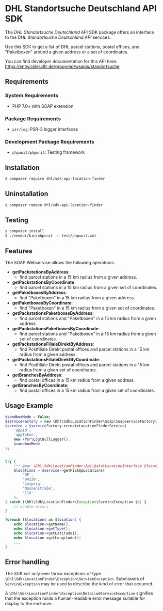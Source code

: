# DHL Standortsuche Deutschland API SDK 

The *DHL Standortsuche Deutschland* API SDK package offers an
interface to the *DHL Standortsuche Deutschland API* services.

Use this SDK to get a list of DHL parcel stations, postal offices, and "Paketboxen" around a given address or a set of coordinates.

You can find developer documentation for this API here: <https://entwickler.dhl.de/group/ep/wsapis/standortsuche>

## Requirements

### System Requirements

- PHP 7.0+ with SOAP extension

### Package Requirements

- `psr/log`: PSR-3 logger interfaces

### Development Package Requirements

- `phpunit/phpunit`: Testing framework

## Installation

```bash
$ composer require dhl/sdk-api-location-finder
```

## Uninstallation

```bash
$ composer remove dhl/sdk-api-location-finder
```

## Testing

```bash
$ composer install
$ ./vendor/bin/phpunit -c test/phpunit.xml
```

## Features

The SOAP Webservice allows the following operations:

- **getPackstationsByAddress**:
    - find parcel stations in a 15 km radius from a given address.
- **getPackstationsByCoordinate**:
    - find parcel stations in a 15 km radius from a given set of coordinates.
- **getPaketboxesByAddress**:
    - find "Paketboxen" in a 15 km radius from a given address.
- **getPaketboxesByCoordinate**:
    - find "Paketboxen" in a 15 km radius from a given set of coordinates.
- **getPackstationsPaketboxesByAddress**:
    - find parcel stations and "Paketboxen" in a 15 km radius from a given address.
- **getPackstationsPaketboxesByCoordinate**:
    - find parcel stations and "Paketboxen" in a 15 km radius from a given set of coordinates.
- **getPackstationsFilialeDirektByAddress**:
    - find Postfiliale Direkt postal offices and parcel stations in a 15 km radius from a given address.
- **getPackstationsFilialeDirektByCoordinate**:
    - find Postfiliale Direkt postal offices and parcel stations in a 15 km radius from a given set of coordinates.
- **getBranchesByAddress**:
    - find postal offices in a 15 km radius from a given address.
- **getBranchesByCoordinate**:
    - find postal offices in a 15 km radius from a given set of coordinates.

## Usage Example

```php
$sandboxMode = false;
$serviceFactory = new \Dhl\Sdk\LocationFinder\Soap\SoapServiceFactory();
$service = $serviceFactory->createLocationFinderService(
    'appId',
    'appToken',
    new \Psr\Log\NullLogger(),
    $sandboxMode
);


try {
    /** @var \Dhl\Sdk\LocationFinder\Api\Data\LocationInterface $locations  */
    $locations = $service->getPickUpLocations(
        'DE',
        '04129',
        'Leipzig',
        'Nonnenstraße',
        '11d'
    );
} catch (\Dhl\Sdk\LocationFinder\Exception\ServiceException $e) {
    // handle errors
}

foreach ($locations as $location) {
    echo $location->getName();
    echo $location->getType();
    echo $location->getLatitude();
    echo $location->getLongitude();
    ...
}
```

## Error handling

The SDK will only ever throw exceptions of type `\Dhl\Sdk\LocationFinder\Exception\ServiceException`.
Subclasses of `ServiceException` may be used to describe the kind of error that occurred. 

A `\Dhl\Sdk\LocationFinder\Exception\DetailedServiceException` signifies that the exception holds a
human-readable error message suitable for display to the end-user.
